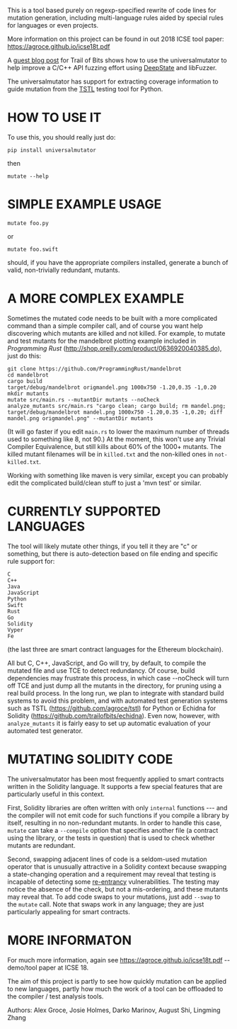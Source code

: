 This is a tool based purely on regexp-specified rewrite of code lines for mutation generation, including
multi-language rules aided by special rules for languages or even projects.

More information on this project can be found in out 2018 ICSE tool paper: https://agroce.github.io/icse18t.pdf 

A [guest blog post](https://blog.trailofbits.com/2019/01/23/fuzzing-an-api-with-deepstate-part-2/) for Trail of Bits shows how to use the universalmutator to help improve a C/C++ API fuzzing effort using [DeepState](https://github.com/trailofbits/deepstate) and libFuzzer.

The universalmutator has support for extracting coverage information to guide mutation from the [TSTL](https://github.com/agroce/tstl) testing tool for Python.

HOW TO USE IT
=============

To use this, you should really just do:

`pip install universalmutator`

then

`mutate --help`

SIMPLE EXAMPLE USAGE
====================

`mutate foo.py`

or

`mutate foo.swift`

should, if you have the appropriate compilers installed, generate a bunch of valid, non-trivially redundant, mutants.


A MORE COMPLEX EXAMPLE
======================

Sometimes the mutated code needs to be built with a more complicated command than a simple compiler call, and of course you want help discovering which mutants are killed and not killed.  For example, to mutate and test mutants for the mandelbrot plotting example included in _Programming Rust_ (http://shop.oreilly.com/product/0636920040385.do), just do this:


    git clone https://github.com/ProgrammingRust/mandelbrot
    cd mandelbrot
    cargo build
    target/debug/mandelbrot origmandel.png 1000x750 -1.20,0.35 -1,0.20
    mkdir mutants
    mutate src/main.rs --mutantDir mutants --noCheck
    analyze_mutants src/main.rs "cargo clean; cargo build; rm mandel.png; target/debug/mandelbrot mandel.png 1000x750 -1.20,0.35 -1,0.20; diff mandel.png origmandel.png" --mutantDir mutants

(It will go faster if you edit `main.rs` to lower the maximum number of threads used to something like 8, not 90.) At the moment, this won't use any Trivial Compiler Equivalence, but still kills about 60% of the 1000+ mutants. The killed mutant filenames will be in `killed.txt` and the non-killed ones in `not-killed.txt`.

Working with something like maven is very similar, except you can probably edit the complicated build/clean stuff to just a 'mvn test' or similar.

CURRENTLY SUPPORTED LANGUAGES
=============================

The tool will likely mutate other things, if you tell it they are "c" or something, but there is auto-detection based on file ending and specific rule support for:

```
C
C++
Java
JavaScript
Python
Swift
Rust
Go
Solidity
Vyper
Fe
```

(the last three are smart contract languages for the Ethereum blockchain).

All but C, C++, JavaScript, and Go will try, by default, to compile the mutated
file and use TCE to detect redundancy.  Of course, build dependencies
may frustrate this process, in which case --noCheck will turn off TCE
and just dump all the mutants in the directory, for pruning using a
real build process.  In the long run, we plan to integrate with
standard build systems to avoid this problem, and with automated test
generation systems such as TSTL (https://github.com/agroce/tstl) for
Python or Echidna for Solidity
(https://github.com/trailofbits/echidna).  Even now, however, with
`analyze_mutants` it is fairly easy to set up automatic evaluation of
your automated test generator.

MUTATING SOLIDITY CODE
======================

The universalmutator has been most frequently applied to smart
contracts written in the Solidity language.  It supports a few special
features that are particularly useful in this context.

First,
Solidity libraries are often written with only `internal` functions
--- and the compiler will not emit code for such functions if you
compile a library by itself, resulting in no non-redundant mutants.
In order to handle this case, `mutate` can take a `--compile` option
that specifies another file (a contract using the library, or the
tests in question) that is used to check whether mutants are
redundant.

Second, swapping adjacent lines of code is a seldom-used mutation
operator that is unusually attractive in a Solidity context because
swapping a state-changing operation and a requirement may reveal that
testing is incapable of detecting some
[re-entrancy](https://github.com/crytic/not-so-smart-contracts/tree/master/reentrancy)
vulnerabilities.  The testing may notice the absence of the check, but
not a mis-ordering, and these mutants may reveal that.  To add code
swaps to your mutations, just add `--swap` to the `mutate` call.  Note
that swaps work in any language; they are just particularly appealing
for smart contracts.

MORE INFORMATON
===============

For much more information, again see https://agroce.github.io/icse18t.pdf -- demo/tool paper at ICSE 18.

The aim of this project is partly to see how quickly mutation can be applied to new languages, partly how much the work of a tool can be
offloaded to the compiler / test analysis tools.

Authors:  Alex Groce, Josie Holmes, Darko Marinov, August Shi, Lingming Zhang
